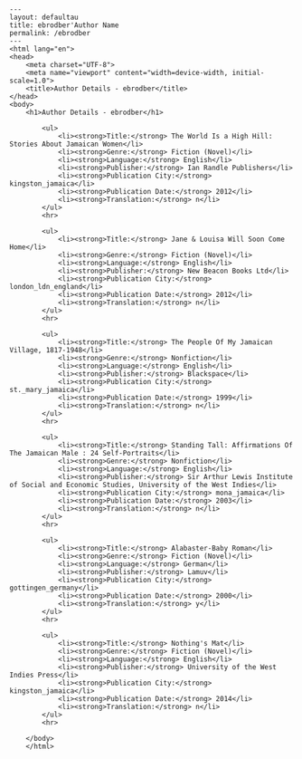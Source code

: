 
    ---
    layout: defaultau
    title: ebrodber'Author Name 
    permalink: /ebrodber
    ---
    <html lang="en">
    <head>
        <meta charset="UTF-8">
        <meta name="viewport" content="width=device-width, initial-scale=1.0">
        <title>Author Details - ebrodber</title>
    </head>
    <body>
        <h1>Author Details - ebrodber</h1>
        
            <ul>
                <li><strong>Title:</strong> The World Is a High Hill: Stories About Jamaican Women</li>
                <li><strong>Genre:</strong> Fiction (Novel)</li>
                <li><strong>Language:</strong> English</li>
                <li><strong>Publisher:</strong> Ian Randle Publishers</li>
                <li><strong>Publication City:</strong> kingston_jamaica</li>
                <li><strong>Publication Date:</strong> 2012</li>
                <li><strong>Translation:</strong> n</li>
            </ul>
            <hr>
            
            <ul>
                <li><strong>Title:</strong> Jane & Louisa Will Soon Come Home</li>
                <li><strong>Genre:</strong> Fiction (Novel)</li>
                <li><strong>Language:</strong> English</li>
                <li><strong>Publisher:</strong> New Beacon Books Ltd</li>
                <li><strong>Publication City:</strong> london_ldn_england</li>
                <li><strong>Publication Date:</strong> 2012</li>
                <li><strong>Translation:</strong> n</li>
            </ul>
            <hr>
            
            <ul>
                <li><strong>Title:</strong> The People Of My Jamaican Village, 1817-1948</li>
                <li><strong>Genre:</strong> Nonfiction</li>
                <li><strong>Language:</strong> English</li>
                <li><strong>Publisher:</strong> Blackspace</li>
                <li><strong>Publication City:</strong> st._mary_jamaica</li>
                <li><strong>Publication Date:</strong> 1999</li>
                <li><strong>Translation:</strong> n</li>
            </ul>
            <hr>
            
            <ul>
                <li><strong>Title:</strong> Standing Tall: Affirmations Of The Jamaican Male : 24 Self-Portraits</li>
                <li><strong>Genre:</strong> Nonfiction</li>
                <li><strong>Language:</strong> English</li>
                <li><strong>Publisher:</strong> Sir Arthur Lewis Institute of Social and Economic Studies, University of the West Indies</li>
                <li><strong>Publication City:</strong> mona_jamaica</li>
                <li><strong>Publication Date:</strong> 2003</li>
                <li><strong>Translation:</strong> n</li>
            </ul>
            <hr>
            
            <ul>
                <li><strong>Title:</strong> Alabaster-Baby Roman</li>
                <li><strong>Genre:</strong> Fiction (Novel)</li>
                <li><strong>Language:</strong> German</li>
                <li><strong>Publisher:</strong> Lamuv</li>
                <li><strong>Publication City:</strong> gottingen_germany</li>
                <li><strong>Publication Date:</strong> 2000</li>
                <li><strong>Translation:</strong> y</li>
            </ul>
            <hr>
            
            <ul>
                <li><strong>Title:</strong> Nothing's Mat</li>
                <li><strong>Genre:</strong> Fiction (Novel)</li>
                <li><strong>Language:</strong> English</li>
                <li><strong>Publisher:</strong> University of the West Indies Press</li>
                <li><strong>Publication City:</strong> kingston_jamaica</li>
                <li><strong>Publication Date:</strong> 2014</li>
                <li><strong>Translation:</strong> n</li>
            </ul>
            <hr>
            
        </body>
        </html>
        